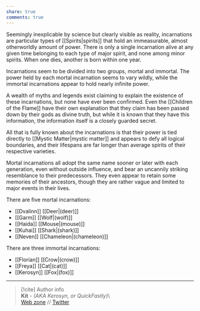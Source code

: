 ```yaml
---  
share: true  
comments: true  
---  
```

Seemingly inexplicable by science but clearly visible as reality, incarnations are particular types of [[Spirits|spirits]] that hold an immeasurable, almost otherworldly amount of power. There is only a single incarnation alive at any given time belonging to each type of major spirit, and none among minor spirits. When one dies, another is born within one year.  
  
Incarnations seem to be divided into two groups, mortal and immortal. The power held by each mortal incarnation seems to vary wildly, while the immortal incarnations appear to hold nearly infinite power.  
  
A wealth of myths and legends exist claiming to explain the existence of these incarnations, but none have ever been confirmed. Even the [[Children of the Flame]] have their own explanation that they claim has been passed down by their gods as divine truth, but while it is known that they have this information, the information itself is a closely guarded secret.  
  
All that is fully known about the incarnations is that their power is tied directly to [[Mystic Matter|mystic matter]] and appears to defy all logical boundaries, and their lifespans are far longer than average spirits of their respective varieties.  
  
Mortal incarnations all adopt the same name sooner or later with each generation, even without outside influence, and bear an uncannily striking resemblance to their predecessors. They even appear to retain some memories of their ancestors, though they are rather vague and limited to major events in their lives.  
  
There are five mortal incarnations:  
- [[Dvalinn]] [[Deer|(deer)]]  
- [[Garm]] [[Wolf|(wolf)]]  
- [[Haida]] [[Mouse|(mouse)]]  
- [[Kuhai]] [[Shark|(shark)]]  
- [[Neven]] [[Chameleon|(chameleon)]]  
  
There are three immortal incarnations:  
- [[Florian]] [[Crow|(crow)]]  
- [[Freya]] [[Cat|(cat)]]  
- [[Kerosyn]] [[Fox|(fox)]]  
  
-----  
> [!cite] Author info  
> **Kit** - *(AKA Kerosyn, or QuickFastly)*\  
> [Web zone](https://kitabe.link) // [Twitter](https://twitter.com/Kerosyn_)